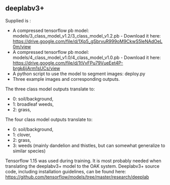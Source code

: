 ## deeplabv3+
Supplied is :


* A compressed tensorflow pb model: models/3_class_model_v1.2/3_class_model_v1.2.pb - Download it here: https://drive.google.com/file/d/1Xp5_gSbrvuR999oM9CkwS5leNAdOeL0m/view
* A compressed tensorflow pb model: models/4_class_model_v1.0/4_class_model_v1.0.pb - Download it here: https://drive.google.com/file/d/1tVvFPu79VueEet4P-brgk4ijArm1sUCs/view
* A python script to use the model to segment images: deploy.py
* Three example images and corresponding outputs.

The three class model outputs translate to: 
* 0: soil/background, 
* 1: broadleaf weeds,
* 2: grass,

The four class model outputs translate to: 
* 0: soil/background, 
* 1: clover,
* 2: grass,
* 3: weeds (mainly dandelion and thistles, but can somewhat generalize to similar species)

Tensorflow 1.15 was used during training. It is most probably needed when translating the deeplabv3+ model to the OAK system.
Deeplabv3+ source code, including installation guidelines, can be found here: https://github.com/tensorflow/models/tree/master/research/deeplab
